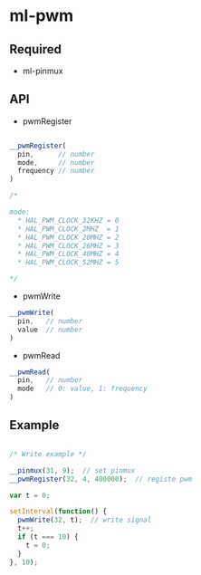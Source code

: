 # ml-pwm

## Required

* ml-pinmux

## API

* pwmRegister

``` js

__pwmRegister(
  pin,      // number
  mode,     // number
  frequency // number
)

/*

mode:
  * HAL_PWM_CLOCK_32KHZ = 0
  * HAL_PWM_CLOCK_2MHZ  = 1
  * HAL_PWM_CLOCK_20MHZ = 2
  * HAL_PWM_CLOCK_26MHZ = 3
  * HAL_PWM_CLOCK_40MHZ = 4
  * HAL_PWM_CLOCK_52MHZ = 5

*/

```

* pwmWrite

``` js
__pwmWrite(
  pin,   // number
  value  // number
)

```

* pwmRead

``` js
__pwmRead(
  pin,   // number
  mode   // 0: value, 1: frequency
)

```


## Example

``` js

/* Write example */

__pinmux(31, 9);  // set pinmux
__pwmRegister(32, 4, 400000);  // registe pwm

var t = 0;

setInterval(function() {
  pwmWrite(32, t);  // write signal
  t++;
  if (t === 10) {
    t = 0;
  }
}, 10);

```